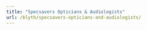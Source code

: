 ```yaml
---
title: "Specsavers Opticians & Audiologists"
url: /blyth/specsavers-opticians-and-audiologists/
---
```


